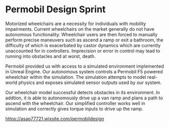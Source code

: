 # Permobil Design Sprint

Motorized wheelchairs are a necessity for individuals with mobility impairments. Current wheelchairs on the market generally do not have autonomous functionality. Wheelchair users are then forced to manually perform precise maneuvers such as ascend a ramp or exit a bathroom, the difficulty of which is exacerbated by castor dynamics which are currently unaccounted for in controllers. Imprecision or error in control may lead to running into obstacles and at worst, death.

Permobil provided us with access to a simulated environment implemented in Unreal Engine. Our autonomous system controls a Permobil F5 powered wheelchair within the simulation. The simulation attempts to model real-world physics and exposes simulated sensor outputs used by our system.

Our wheelchair model successful detects obstacles in its environment. In addtion, it is able to autonomously drive up a van ramp and plans a path to ascend with the wheelchair. Our simplified controller works well in simulation and correctly gives torque inputs to drive up the ramp. 

https://asap77721.wixsite.com/permobildesign